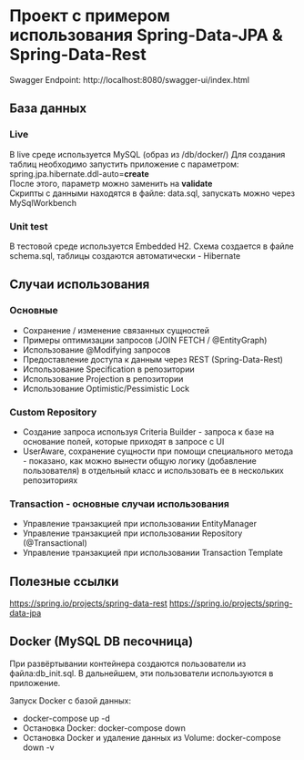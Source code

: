 # Проект с примером использования Spring-Data-JPA & Spring-Data-Rest

Swagger Endpoint: http://localhost:8080/swagger-ui/index.html

## База данных

### Live
В live среде используется MySQL (образ из /db/docker/)
Для создания таблиц необходимо запустить приложение с параметром:
spring.jpa.hibernate.ddl-auto=**create**  
После этого, параметр можно заменить на **validate**  
Скрипты с данными находятся в файле: data.sql, запускать можно через MySqlWorkbench

### Unit test
В тестовой среде используется Embedded H2. Cхема создается в файле schema.sql, таблицы создаются автоматически - Hibernate

## Случаи использования 

### Основные
 - Сохранение / изменение связанных сущностей
 - Примеры оптимизации запросов (JOIN FETCH / @EntityGraph)
 - Использование @Modifying запросов
 - Предоставление доступа к данным через REST (Spring-Data-Rest)
 - Использование Specification в репозитории
 - Использование Projection в репозитории
 - Использование Optimistic/Pessimistic Lock
 
### Custom Repository
* Создание запроса используя Criteria Builder - запроса к базе на основание полей, которые приходят в запросе с UI
* UserAware, сохранение сущности при помощи специального метода - показано, как можно вынести общую логику (добавление пользователя) в отдельный класс и использовать ее в нескольких репозиториях

### Transaction - основные случаи использования
* Управление транзакцией при использовании EntityManager
* Управление транзакцией при использовании Repository (@Transactional)
* Управление транзакцией при использовании Transaction Template

## Полезные ссылки
https://spring.io/projects/spring-data-rest
https://spring.io/projects/spring-data-jpa

## Docker (MySQL DB песочница)
При развёртывании контейнера создаются пользователи из файла:db_init.sql. В дальнейшем, эти пользователи используются в приложение. 

Запуск Docker c базой данных:
- docker-compose up -d
- Остановка Docker: docker-compose down
- Остановка Docker и удаление данных из Volume: docker-compose down -v

